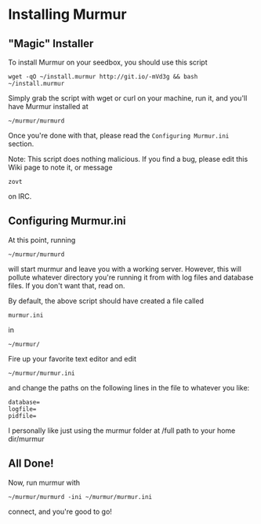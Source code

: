 
Installing Murmur
===

"Magic" Installer
---

To install Murmur on your seedbox, you should use this script

~~~
wget -qO ~/install.murmur http://git.io/-mVd3g && bash ~/install.murmur
~~~

Simply grab the script with wget or curl on your machine, run it, and you'll have Murmur installed at 

~~~
~/murmur/murmurd
~~~

Once you're done with that, please read the `Configuring Murmur.ini` section.

Note: This script does nothing malicious. If you find a bug, please edit this Wiki page to note it, or message

~~~
zovt
~~~

on IRC.

Configuring Murmur.ini 
---

At this point, running

~~~
~/murmur/murmurd
~~~

will start murmur and leave you with a working server. However, this will pollute whatever directory you're running it from with log files and database files. If you don't want that, read on.

By default, the above script should have created a file called

~~~
murmur.ini
~~~

in

~~~
~/murmur/
~~~

Fire up your favorite text editor and edit

~~~
~/murmur/murmur.ini
~~~

and change the paths on the following lines in the file to whatever you like:

~~~
database=
logfile=
pidfile=
~~~

I personally like just using the murmur folder at /full path to your home dir/murmur

All Done! 
---

Now, run murmur with

~~~
~/murmur/murmurd -ini ~/murmur/murmur.ini
~~~

connect, and you're good to go!



